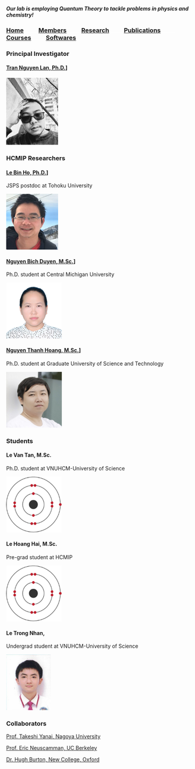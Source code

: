 **_Our lab is employing Quantum Theory to tackle problems in physics and chemistry!_**
  
### [Home](index.md)<img src="test_space.png" width="40" height="1">[**Members**](members.md)<img src="test_space.png" width="40" height="1">[Research](research.md)<img src="test_space.png" width="40" height="1">[Publications](Publications)<img src="test_space.png" width="40" height="1">[Courses](courses.md)<img src="test_space.png" width="40" height="1">[Softwares](softwares.md)

### **Principal Investigator**
#### [Tran Nguyen Lan, Ph.D.](LanTran_CV_0421.pdf)]

<img src="Lan2.jpg" width="140" height="180">

### **HCMIP Researchers**
#### [Le Bin Ho, Ph.D.](DrLeBinHo-CV.pdf)]

JSPS postdoc at Tohoku University

<img src="BinHo.jpg" width="140" height="150">

#### [Nguyen Bich Duyen, M.Sc.](NguyenBichDuyen-EN.pdf)]

Ph.D. student at Central Michigan University

<img src="Duyen.jpg" width="150" height="150">

#### [Nguyen Thanh Hoang, M.Sc.](NguyenThanhHoang-CV.pdf)]

Ph.D. student at Graduate University of Science and Technology

<img src="Hoang.jpg" width="150" height="150">

### **Students**

#### Le Van Tan, M.Sc. 

Ph.D. student at VNUHCM-University of Science

<img src="Tan2.jpg" width="150" height="150">

#### Le Hoang Hai, M.Sc. 

Pre-grad student at HCMIP

<img src="Hai2.jpg" width="150" height="150">

#### Le Trong Nhan, 

Undergrad student at VNUHCM-University of Science

<img src="Nhan.jpg" width="120" height="150">
  
### **Collaborators**
  [Prof. Takeshi Yanai, Nagoya University](https://www.itbm.nagoya-u.ac.jp/en/members/t-yanai/)

  [Prof. Eric Neuscamman, UC Berkeley](https://neuscammanlab.com/)

  [Dr. Hugh Burton, New College, Oxford](https://www.hughburton.com/)
